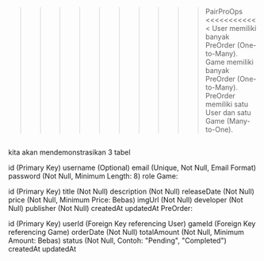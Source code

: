 >>>>>>>>>> PairProOps  <<<<<<<<<<<<
User memiliki banyak PreOrder (One-to-Many).
Game memiliki banyak PreOrder (One-to-Many).
PreOrder memiliki satu User dan satu Game (Many-to-One).

##
kita akan mendemonstrasikan 3 tabel

id (Primary Key)
username (Optional)
email (Unique, Not Null, Email Format)
password (Not Null, Minimum Length: 8)
role
Game:

id (Primary Key)
title (Not Null)
description (Not Null)
releaseDate (Not Null)
price (Not Null, Minimum Price: Bebas)
imgUrl (Not Null)
developer (Not Null)
publisher (Not Null)
createdAt
updatedAt
PreOrder:

id (Primary Key)
userId (Foreign Key referencing User)
gameId (Foreign Key referencing Game)
orderDate (Not Null)
totalAmount (Not Null, Minimum Amount: Bebas)
status (Not Null, Contoh: "Pending", "Completed")
createdAt
updatedAt
